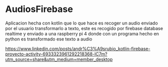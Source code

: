 # AudiosFirebase

Aplicacion hecha con kotlin que lo que hace es recoger un audio enviado por el usuario 
transformarlo a texto, este es recogido por firebase database realtime y enviado a una raspberry pi 4
donde con un programa hecho en python es transformado ese texto a audio

https://www.linkedin.com/posts/andr%C3%A9srubio_kotlin-firebase-proyecto-activity-6933323961292218368-lC7m?utm_source=share&utm_medium=member_desktop
